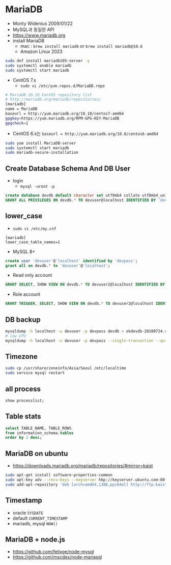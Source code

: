 # MariaDB
* Monty Widenius 2009/01/22
* MySQL과 동일한 API
* https://www.mariadb.org
* install MariaDB
  * mac : `brew install mariadb` or `brew install mariadb@10.6`
  * Amazon Linux 2023
```sh
sudo dnf install mariadb105-server -y
sudo systemctl enable mariadb
sudo systemctl start mariadb
```

* CentOS 7.x
  * `sudo vi /etc/yum.repos.d/MariaDB.repo`
```sh
# MariaDB 10.10 CentOS repository list
# http://mariadb.org/mariadb/repositories/
[mariadb]
name = MariaDB
baseurl = http://yum.mariadb.org/10.10/centos7-amd64
gpgkey=https://yum.mariadb.org/RPM-GPG-KEY-MariaDB
gpgcheck=1
```
  * CentOS 6.x는 `baseurl = http://yum.mariadb.org/10.8/centos6-amd64`


```sh
sudo yum install MariaDB-server
sudo systemctl start mariadb
sudo mariadb-secure-installation
```

## Create Database Schema And DB User
* login
  * `mysql -uroot -p`

```sql
create database devdb default character set utf8mb4 collate utf8mb4_unicode_ci;
GRANT ALL PRIVILEGES ON devdb.* TO devuser@localhost IDENTIFIED BY 'devpass' WITH GRANT OPTION;
```

## lower_case
- `sudo vi /etc/my.cnf`

```
[mariadb]
lower_case_table_names=1
```

* MySQL 8+

```sql
create user 'devuser'@'localhost' identified by 'devpass';
grant all on devdb.* to 'devuser'@'localhost';
```

* Read only account

```sql
GRANT SELECT, SHOW VIEW ON devdb.* TO devuser2@localhost IDENTIFIED BY 'devpass';
```

* Role account

```sql
GRANT TRIGGER, SELECT, SHOW VIEW ON devdb.* TO devuser2@localhost IDENTIFIED BY 'devpass';
```

## DB backup
```sh
mysqldump -h localhost -u devuser -p devpass devdb > okdevdb-20180724.sql
# low CPU
mysqldump -h localhost -u devuser -p devpass --single-transaction --quick --lock-tables=false $DBNAME > okdevdb-20180724.sql
```

## Timezone
```sh
sudo cp /usr/share/zoneinfo/Asia/Seoul /etc/localtime
sudo service mysql restart
```


## all process
```sql
show processlist;
```

## Table stats
```sql
select TABLE_NAME, TABLE_ROWS
from information_schema.tables
order by 2 desc;
```

## MariaDB on ubuntu
* https://downloads.mariadb.org/mariadb/repositories/#mirror=kaist

```sh
sudo apt-get install software-properties-common
sudo apt-key adv --recv-keys --keyserver hkp://keyserver.ubuntu.com:80 0xcbcb082a1bb943db
sudo add-apt-repository 'deb [arch=amd64,i386,ppc64el] http://ftp.kaist.ac.kr/mariadb/repo/10.8/ubuntu trusty main'
```

## Timestamp
* oracle `SYSDATE`
* default `CURRENT_TIMESTAMP`
* mariadb, mysql `NOW()`

## MariaDB + node.js
* https://github.com/felixge/node-mysql
* https://github.com/mscdex/node-mariasql
